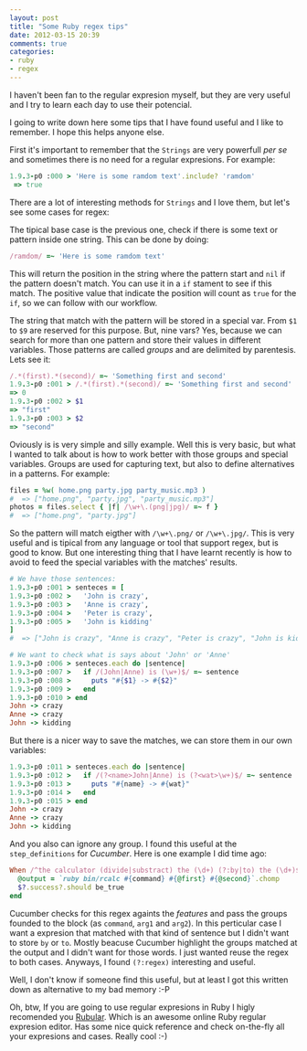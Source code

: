 ```yaml
---
layout: post
title: "Some Ruby regex tips"
date: 2012-03-15 20:39
comments: true
categories: 
- ruby
- regex
---
```

I haven't been fan to the regular expresion myself, but they are very useful and I try to learn each day to use their potencial.

I going to write down here some tips that I have found useful and I like to remember. I hope this helps anyone else.

First it's important to remember that the `Strings` are very powerfull _per se_ and sometimes there is no need for a regular expresions. For example:

```ruby
1.9.3-p0 :000 > 'Here is some ramdom text'.include? 'ramdom'
 => true 
```

There are a lot of interesting methods for `Strings` and I love them, but let's see some cases for regex:

The tipical base case is the previous one, check if there is some text or pattern inside one string. This can be done by doing:

```ruby
/ramdom/ =~ 'Here is some ramdom text'
```

This will return the position in the string where the pattern start and `nil` if the pattern doesn't match. You can use it in a `if` stament to see if this match. The positive value that indicate the position will count as `true` for the `if`, so we can follow with our workflow.

The string that match with the pattern will be stored in a special var. From `$1` to `$9` are reserved for this purpose. But, nine vars? Yes, because we can search for more than one pattern and store their values in different variables. Those patterns are called _groups_ and are delimited by parentesis. Lets see it:

```ruby
/.*(first).*(second)/ =~ 'Something first and second'
1.9.3-p0 :001 > /.*(first).*(second)/ =~ 'Something first and second'
=> 0 
1.9.3-p0 :002 > $1
=> "first"
1.9.3-p0 :003 > $2
=> "second" 
```

Oviously is is very simple and silly example. Well this is very basic, but what I wanted to talk about is how to work better with those groups and special variables.
Groups are used for capturing text, but also to define alternatives in a patterns. For example:

```ruby
files = %w( home.png party.jpg party_music.mp3 )
#  => ["home.png", "party.jpg", "party_music.mp3"] 
photos = files.select { |f| /\w+\.(png|jpg)/ =~ f }
#  => ["home.png", "party.jpg"]
```

So the pattern will match eigther with `/\w+\.png/` or `/\w+\.jpg/`. This is very useful and is tipical from any language or tool that support regex, but is good to know.
But one interesting thing that I have learnt recently is how to avoid to feed the special variables with the matches' results.

```ruby
# We have those sentences:
1.9.3-p0 :001 > senteces = [
1.9.3-p0 :002 >   'John is crazy',
1.9.3-p0 :003 >   'Anne is crazy',
1.9.3-p0 :004 >   'Peter is crazy',
1.9.3-p0 :005 >   'John is kidding'
]
#  => ["John is crazy", "Anne is crazy", "Peter is crazy", "John is kidding"]

# We want to check what is says about 'John' or 'Anne'
1.9.3-p0 :006 > senteces.each do |sentence|
1.9.3-p0 :007 >   if /(John|Anne) is (\w+)$/ =~ sentence
1.9.3-p0 :008 >     puts "#{$1} -> #{$2}"
1.9.3-p0 :009 >   end
1.9.3-p0 :010 > end
John -> crazy
Anne -> crazy
John -> kidding
```

But there is a nicer way to save the matches, we can store them in our own variables:

```ruby
1.9.3-p0 :011 > senteces.each do |sentence|
1.9.3-p0 :012 >   if /(?<name>John|Anne) is (?<wat>\w+)$/ =~ sentence
1.9.3-p0 :013 >     puts "#{name} -> #{wat}"
1.9.3-p0 :014 >   end
1.9.3-p0 :015 > end
John -> crazy
Anne -> crazy
John -> kidding
```

And you also can ignore any group. I found this useful at the `step_definitions` for _Cucumber_. Here is one example I did time ago:

```ruby
When /^the calculator (divide|substract) the (\d+) (?:by|to) the (\d+)$/ do |command, arg1, arg2|
  @output = `ruby bin/rcalc #{command} #{@first} #{@second}`.chomp
  $?.success?.should be_true
end
```

Cucumber checks for this regex againts the _features_ and pass the groups founded to the block (as `command`, `arg1` and `arg2`). In this perticular case I want a expresion that matched with that kind of sentence but I didn't want to store `by` or `to`. Mostly beacuse Cucumber highlight the groups matched at the output and I didn't want for those words. I just wanted reuse the regex to both cases.
Anyways, I found `(?:regex)` interesting and useful.

Well, I don't know if someone find this useful, but at least I got this written down as alternative to my bad memory :-P

Oh, btw, If you are going to use regular expresions in Ruby I higly recomended you [Rubular](http://rubular.com/). Which is an awesome online Ruby regular expresion editor. Has some nice quick reference and check on-the-fly all your expresions and cases. Really cool :-)

